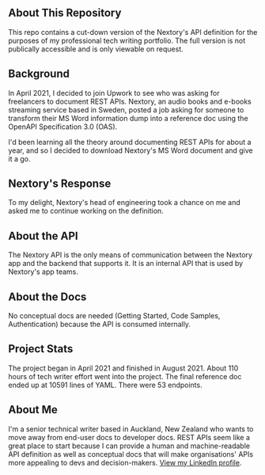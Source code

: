## About This Repository
This repo contains a cut-down version of the Nextory's API definition for the purposes of my professional tech writing portfolio. The full version is not publically accessible and is only viewable on request.

## Background
In April 2021, I decided to join Upwork to see who was asking for freelancers to document REST APIs. Nextory, an audio books and e-books streaming service based in Sweden, posted a job asking for someone to transform their MS Word information dump into a reference doc using the OpenAPI Specification 3.0 (OAS).

I'd been learning all the theory around documenting REST APIs for about a year, and so I decided to download Nextory's MS Word document and give it a go.

## Nextory's Response
To my delight, Nextory's head of engineering took a chance on me and asked me to continue working on the definition.

## About the API
The Nextory API is the only means of communication between the Nextory app and the backend that supports it. It is an internal API that is used by Nextory's app teams.

## About the Docs
No conceptual docs are needed (Getting Started, Code Samples, Authentication) because the API is consumed internally.

## Project Stats
The project began in April 2021 and finished in August 2021. About 110 hours of tech writer effort went into the project. The final reference doc ended up at 10591 lines of YAML. There were 53 endpoints.

## About Me
I'm a senior technical writer based in Auckland, New Zealand who wants to move away from end-user docs to developer docs. REST APIs seem like a great place to start because I can provide a human and machine-readable API definition as well as conceptual docs that will make organisations' APIs more appealing to devs and decision-makers. [View my LinkedIn profile](https://www.linkedin.com/in/jody-winter/).

